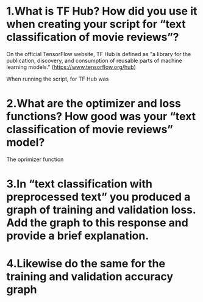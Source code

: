 # 1.What is TF Hub?  How did you use it when creating your script for “text classification of movie reviews”?

On the official TensorFlow website, TF Hub is defined as "a library for the publication, discovery, and consumption of reusable parts of machine learning models." (https://www.tensorflow.org/hub)

When running the script,
for TF Hub was 


# 2.What are the optimizer and loss functions?  How good was your “text classification of movie reviews” model?
The oprimizer function

# 3.In “text classification with preprocessed text” you produced a graph of training and validation loss.  Add the graph to this response and provide a brief explanation.


# 4.Likewise do the same for the training and validation accuracy graph







